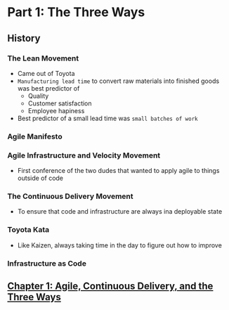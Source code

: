 # Part 1: The Three Ways

## History

### The Lean Movement

* Came out of Toyota
* `Manufacturing lead time` to convert raw materials into finished goods was best predictor of
  * Quality
  * Customer satisfaction
  * Employee hapiness
* Best predictor of a small lead time was `small batches of work`

### Agile Manifesto

### Agile Infrastructure and Velocity Movement

* First conference of the two dudes that wanted to apply agile to things outside of code

### The Continuous Delivery Movement

* To ensure that code and infrastructure are always ina deployable state

### Toyota Kata

* Like Kaizen, always taking time in the day to figure out how to improve

### Infrastructure as Code


## [Chapter 1: Agile, Continuous Delivery, and the Three Ways](./CHAPTER_1.md)

